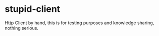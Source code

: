 # stupid-client
Http Client by hand, this is for testing purposes and knowledge sharing, nothing serious.
